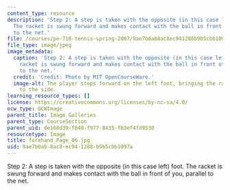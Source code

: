 ```yaml
---
content_type: resource
description: 'Step 2: A step is taken with the opposite (in this case left) foot.
  The racket is swung forward and makes contact with the ball in front of you, parallel
  to the net.'
file: /courses/pe-710-tennis-spring-2007/9ae7b0ab8ac8ec941288b9b5cbb1097a_forehand_Page_06.jpg
file_type: image/jpeg
image_metadata:
  caption: 'Step 2: A step is taken with the opposite (in this case left) foot. The
    racket is swung forward and makes contact with the ball in front of you, parallel
    to the net.'
  credit: 'Credit: Photo by MIT OpenCourseWare.'
  image-alt: The player steps forward on the left foot, bringing the racket around
    to the side.
learning_resource_types: []
license: https://creativecommons.org/licenses/by-nc-sa/4.0/
ocw_type: OCWImage
parent_title: Image Galleries
parent_type: CourseSection
parent_uid: de168d39-f840-f977-8435-fb3ef4fd9530
resourcetype: Image
title: forehand_Page_06.jpg
uid: 9ae7b0ab-8ac8-ec94-1288-b9b5cbb1097a
---
```

Step 2: A step is taken with the opposite (in this case left) foot. The racket is swung forward and makes contact with the ball in front of you, parallel to the net.